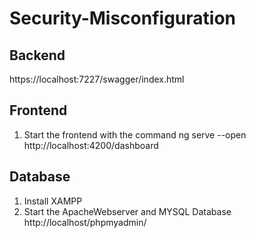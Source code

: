 # Security-Misconfiguration

## Backend
https://localhost:7227/swagger/index.html

## Frontend
1. Start the frontend with the command ng serve --open
http://localhost:4200/dashboard

## Database
1. Install XAMPP
2. Start the ApacheWebserver and MYSQL Database
http://localhost/phpmyadmin/
